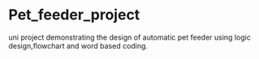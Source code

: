 # Pet_feeder_project
uni project demonstrating the design of automatic pet feeder using logic design,flowchart and word based coding.
